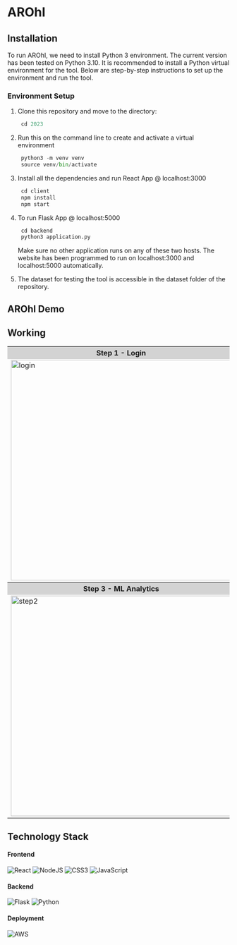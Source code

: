 # AROhI

## Installation

To run AROhI, we need to install Python 3 environment. The current version has been tested on Python 3.10. It is recommended to install a Python virtual environment for the tool. Below are step-by-step instructions to set up the environment and run the tool.

### Environment Setup

1. Clone this repository and move to the directory:
   ```python 
    cd 2023
    ```
2. Run this on the command line to create and activate a virtual environment
   ```python 
    python3 -m venv venv
    source venv/bin/activate
    ```
3. Install all the dependencies and run React App @ localhost:3000
   ```js
    cd client
    npm install
    npm start
    ```
4. To run Flask App @ localhost:5000
   ```python
    cd backend
    python3 application.py
    ```
   Make sure no other application runs on any of these two hosts. The website has been programmed to run on localhost:3000 and localhost:5000 automatically.

5. The dataset for testing the tool is accessible in the dataset folder of the repository.

## AROhI Demo

## Working


<table>
   <tbody>
    <tr style="background-color: #d3d3d3;">
      <th>Step 1 - Login</th>
      <th>Step 2 - Upload Data</th>
    </tr>
    <tr>
      <td><img width="500" alt="login" src="https://github.com/user-attachments/assets/c38a4fd6-3113-46bf-a5f3-65e06c929553"></td>
      <td><img width="500" alt="step1" src="https://github.com/user-attachments/assets/9638e6bb-4390-488e-95bc-9b8804a8cfd9"></td>
    </tr>
    <tr style="background-color: #d3d3d3;">
      <th>Step 3 - ML Analytics</th>
      <th>Step 4 - ROI Analytics</th>
    </tr>
    <tr>
      <td><img width="500" alt="step2" src="https://github.com/user-attachments/assets/fa1b6a48-6a85-46ba-bcff-75d69898a585"></td>
      <td><img width="500" alt="step3" src="https://github.com/user-attachments/assets/c92bc692-40ee-4295-8a97-d51896e7c90f"></td>
    </tr>
  </tbody>
</table>



## Technology Stack
#### Frontend

![React](https://img.shields.io/badge/react-%2320232a.svg?style=for-the-badge&logo=react&logoColor=%2361DAFB)
![NodeJS](https://img.shields.io/badge/node.js-6DA55F?style=for-the-badge&logo=node.js&logoColor=white)
![CSS3](https://img.shields.io/badge/css3-%231572B6.svg?style=for-the-badge&logo=css3&logoColor=white)
![JavaScript](https://img.shields.io/badge/javascript-%23323330.svg?style=for-the-badge&logo=javascript&logoColor=%23F7DF1E)


#### Backend

![Flask](https://img.shields.io/badge/flask-%23000.svg?style=for-the-badge&logo=flask&logoColor=white)
![Python](https://img.shields.io/badge/python-3670A0?style=for-the-badge&logo=python&logoColor=ffdd54)

#### Deployment

![AWS](https://img.shields.io/badge/AWS-%23FF9900.svg?style=for-the-badge&logo=amazon-aws&logoColor=white)


